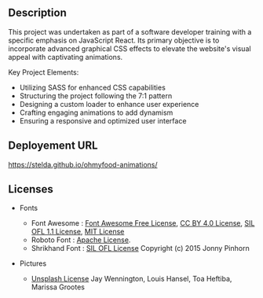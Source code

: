 ## Description

This project was undertaken as part of a software developer training with a specific emphasis on JavaScript React.
Its primary objective is to incorporate advanced graphical CSS effects to elevate the website's visual appeal with captivating animations.

Key Project Elements:
- Utilizing SASS for enhanced CSS capabilities
- Structuring the project following the 7:1 pattern
- Designing a custom loader to enhance user experience
- Crafting engaging animations to add dynamism
- Ensuring a responsive and optimized user interface

## Deployement URL

https://stelda.github.io/ohmyfood-animations/

## Licenses

* Fonts
  * Font Awesome : [Font Awesome Free License](https://fontawesome.com/license/free), [CC BY 4.0 License](https://creativecommons.org/licenses/by/4.0/), [SIL OFL 1.1 License](http://scripts.sil.org/OFL), [MIT License](https://opensource.org/licenses/MIT)
  * Roboto Font : [Apache License](http://www.apache.org/licenses/).
  * Shrikhand Font : [SIL OFL License](http://scripts.sil.org/OFL) Copyright (c) 2015 Jonny Pinhorn


* Pictures
  * [Unsplash License](https://unsplash.com/license) Jay Wennington, Louis Hansel, Toa Heftiba, Marissa Grootes
